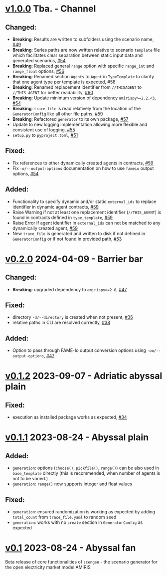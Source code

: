 <!-- SPDX-FileCopyrightText: 2024 German Aerospace Center <amiris@dlr.de>

SPDX-License-Identifier: CC0-1.0 -->

# [v1.0.0](https://github.com/FEAT-ML/scengen/releases/tag/v1.0.0) Tba. - Channel 
## Changed:
* **Breaking**: Results are written to subfolders using the scenario name, [#49](https://github.com/FEAT-ML/scengen/issues/49)
* **Breaking**: Series paths are now written relative to scenario `template` file which facilitates clear separation between static input data and generated scenarios, [#54](https://github.com/FEAT-ML/scengen/issues/54)
* **Breaking**: Replaced general `range` option with specific `range_int` and `range_float` options, [#56](https://github.com/FEAT-ML/scengen/issues/56)
* **Breaking**: Renamed section `Agents` to `Agent` in `TypeTemplate` to clarify that one agent type per template is expected, [#58](https://github.com/FEAT-ML/scengen/issues/58)
* **Breaking**: Renamed replacement identifier from `//THISAGENT` to `//THIS_AGENT` for better readability, [#60](https://github.com/FEAT-ML/scengen/issues/60)
* **Breaking**: Update minimum version of dependency `amirispy>=2.2,<3`, [#54](https://github.com/FEAT-ML/scengen/issues/54)
* **Breaking**: `trace_file` is read relatively from the location of the `GeneratorConfig` like all other file paths, [#59](https://github.com/FEAT-ML/scengen/issues/59)
* **Breaking**: Refactored `generator` to its own package, [#57](https://github.com/FEAT-ML/scengen/issues/57)
* Update to new logging implementation allowing more flexible and consistent use of logging, [#55](https://github.com/FEAT-ML/scengen/issues/55)
* `setup.py` to `pyproject.toml`, [#51](https://github.com/FEAT-ML/scengen/issues/51)

## Fixed:
* Fix references to other dynamically created agents in contracts, [#59](https://github.com/FEAT-ML/scengen/issues/59)
* Fix `-o/--output-options` documentation on how to use `fameio` output options, [#54](https://github.com/FEAT-ML/scengen/issues/54)

## Added:
* Functionality to specify dynamic and/or static `external_ids` to replace identifier in dynamic agent contracts, [#59](https://github.com/FEAT-ML/scengen/issues/59)
* Raise Warning if not at least one replacement identifier (`//THIS_AGENT`) is found in contracts defined in `type_template`, [#59](https://github.com/FEAT-ML/scengen/issues/59)
* Raise Error if agent identifier in `external_ids` can not be matched to any dynamically created agent, [#59](https://github.com/FEAT-ML/scengen/issues/59)
* New `trace_file` is generated and written to disk if not defined in `GeneratorConfig` or if not found in provided path, [#53](https://github.com/FEAT-ML/scengen/issues/53)

# [v0.2.0](https://github.com/FEAT-ML/scengen/releases/tag/v0.2.0) 2024-04-09 - Barrier bar
## Changed:
* **Breaking**: upgraded dependency to `amirispy>=2.0`, [#47](https://github.com/FEAT-ML/scengen/issues/47)

## Fixed:
* directory `-d/--directory` is created when not present, [#36](https://github.com/FEAT-ML/scengen/issues/36)
* relative paths in CLI are resolved correctly, [#38](https://github.com/FEAT-ML/scengen/issues/38)

## Added:
* Option to pass through FAME-Io output conversion options using `-oo/--output-options`, [#47](https://github.com/FEAT-ML/scengen/issues/47)

# [v0.1.2](https://github.com/FEAT-ML/scengen/releases/tag/v0.1.2) 2023-09-07 - Adriatic abyssal plain
## Fixed:
* execution as installed package works as expected, [#34](https://github.com/FEAT-ML/scengen/issues/34)

# [v0.1.1](https://github.com/FEAT-ML/scengen/releases/tag/v0.1.1) 2023-08-24 - Abyssal plain
## Added: 
* `generation`: options (`choose()`, `pickfile()`, `range()`) can be also used in `base_template` directly (this is recommended, when number of agents is not to be varied.)
* `generation`: `range()` now supports integer and float values

## Fixed:
* `generation`: ensured randomization is working as expected by adding `total_count` from `trace_file.yaml` to random seed
* `generation`: works with no `create` section in `GeneratorConfig` as expected

# [v0.1](https://github.com/FEAT-ML/scengen/releases/tag/v0.1) 2023-08-24 - Abyssal fan
Beta release of core functionalities of `scengen` - the scenario generator for the open electricity market model AMIRIS
